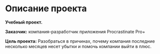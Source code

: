 # Описание проекта

**Учебный проект.**

**Заказчик:** компания-разработчик приложения Procrastinate Pro+

**Цель проекта:** Разобраться в причинах, почему компания последние несколько месяцев несет убытки и помочь компании выйти в плюс.
